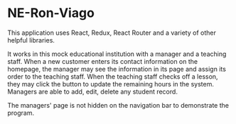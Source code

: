 # NE-Ron-Viago

This application uses React, Redux, React Router and a variety of other helpful libraries.

It works in this mock educational institution with a manager and a teaching staff.
When a new customer enters its contact information on the homepage, 
the manager may see the information in its page and assign its order to the teaching staff.
When the teaching staff checks off a lesson, 
they may click the button to update the remaining hours in the system.
Managers are able to add, edit, delete any student record. 

The managers' page is not hidden on the navigation bar to demonstrate the program.